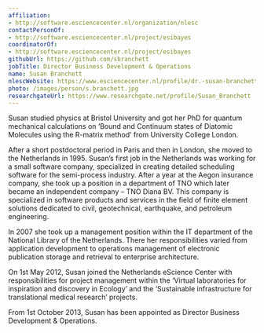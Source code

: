 ```yaml
---
affiliation:
- http://software.esciencecenter.nl/organization/nlesc
contactPersonOf:
- http://software.esciencecenter.nl/project/esibayes
coordinatorOf:
- http://software.esciencecenter.nl/project/esibayes
githubUrl: https://github.com/sbranchett
jobTitle: Director Business Development & Operations
name: Susan Branchett
nlescWebsite: https://www.esciencecenter.nl/profile/dr.-susan-branchett
photo: /images/person/s.branchett.jpg
researchgateUrl: https://www.researchgate.net/profile/Susan_Branchett
---
```

Susan studied physics at Bristol University and got her PhD for quantum mechanical calculations on ‘Bound and Continuum states of Diatomic Molecules using the R-matrix method’ from University College London.

After a short postdoctoral period in Paris and then in London, she moved to the Netherlands in 1995. Susan’s first job in the Netherlands was working for a small software company, specialized in creating detailed scheduling software for the semi-process industry. After a year at the Aegon insurance company, she took up a position in a department of TNO which later became an independent company – TNO Diana BV. This company is specialized in software products and services in the field of finite element solutions dedicated to civil, geotechnical, earthquake, and petroleum engineering.

In 2007 she took up a management position within the IT department of the National Library of the Netherlands. There her responsibilities varied from application development to operations management of electronic publication storage and retrieval to enterprise architecture.

On 1st May 2012, Susan joined the Netherlands eScience Center with responsibilities for project management within the ‘Virtual laboratories for inspiration and discovery in Ecology’ and the ‘Sustainable infrastructure for translational medical research’ projects.

From 1st October 2013, Susan has been appointed as Director Business Development & Operations.
